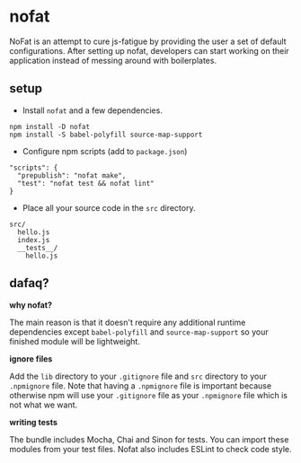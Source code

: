 # nofat

NoFat is an attempt to cure js-fatigue by providing the user a set of default configurations. After setting up nofat, developers can start working on their application instead of messing around with boilerplates.

## setup

 - Install `nofat` and a few dependencies.

```
npm install -D nofat
npm install -S babel-polyfill source-map-support
```

 - Configure npm scripts (add to `package.json`)

```
"scripts": {
  "prepublish": "nofat make",
  "test": "nofat test && nofat lint"
}
```

- Place all your source code in the `src` directory.

```
src/
  hello.js
  index.js
  __tests__/
    hello.js
```

## dafaq?

**why nofat?**

The main reason is that it doesn't require any additional runtime dependencies except `babel-polyfill` and `source-map-support` so your finished module will be lightweight.

**ignore files**

Add the `lib` directory to your `.gitignore` file and `src` directory to your `.npmignore` file. Note that having a `.npmignore` file is important because otherwise npm will use your `.gitignore` file as your `.npmignore` file which is not what we want.

**writing tests**

The bundle includes Mocha, Chai and Sinon for tests. You can import these modules from your test files. Nofat also includes ESLint to check code style.